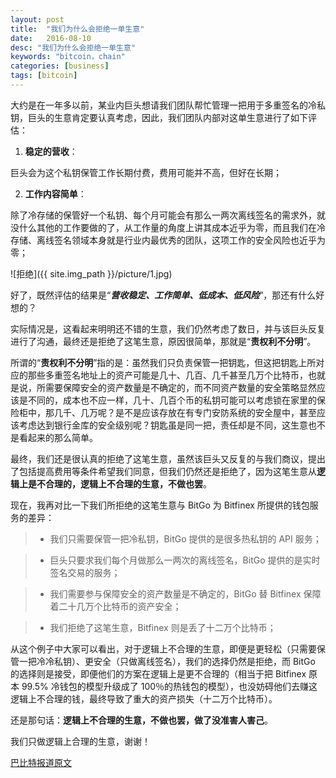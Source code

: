 ```yaml
---
layout: post
title:  "我们为什么会拒绝一单生意"
date:   2016-08-10
desc: "我们为什么会拒绝一单生意"
keywords: "bitcoin，chain"
categories: [business]
tags: [bitcoin]
---
```


大约是在一年多以前，某业内巨头想请我们团队帮忙管理一把用于多重签名的冷私钥，巨头的生意肯定要认真考虑，因此，我们团队内部对这单生意进行了如下评估：

1. **稳定的营收**：

巨头会为这个私钥保管工作长期付费，费用可能并不高，但好在长期；

2. **工作内容简单**：

除了冷存储的保管好一个私钥、每个月可能会有那么一两次离线签名的需求外，就没什么其他的工作要做的了，从工作量的角度上讲其成本近乎为零，而且我们在冷存储、离线签名领域本身就是行业内最优秀的团队，这项工作的安全风险也近乎为零；

![拒绝]({{ site.img_path }}/picture/1.jpg)

好了，既然评估的结果是“***营收稳定、工作简单、低成本、低风险***”，那还有什么好想的？


实际情况是，这看起来明明还不错的生意，我们仍然考虑了数日，并与该巨头反复进行了沟通，最终还是拒绝了这笔生意，原因很简单，那就是“**责权利不分明**”。

所谓的“**责权利不分明**”指的是：虽然我们只负责保管一把钥匙，但这把钥匙上所对应的那些多重签名地址上的资产可能是几十、几百、几千甚至几万个比特币，也就是说，所需要保障安全的资产数量是不确定的，而不同资产数量的安全策略显然应该是不同的，成本也不应一样，几十、几百个币的私钥可能可以考虑锁在家里的保险柜中，那几千、几万呢？是不是应该存放在有专门安防系统的安全屋中，甚至应该考虑达到银行金库的安全级别呢？钥匙虽是同一把，责任却是不同，这生意也不是看起来的那么简单。

最终，我们还是很认真的拒绝了这笔生意，虽然该巨头又反复的与我们商议，提出了包括提高费用等条件希望我们同意，但我们仍然还是拒绝了，因为这笔生意从**逻辑上是不合理的，逻辑上不合理的生意，不做也罢**。

现在，我再对比一下我们所拒绝的这笔生意与 BitGo 为 Bitfinex 所提供的钱包服务的差异：

> * 我们只需要保管一把冷私钥，BitGo 提供的是很多热私钥的 API 服务；

> * 巨头只要求我们每个月做那么一两次的离线签名，BitGo 提供的是实时签名交易的服务；

> * 我们需要参与保障安全的资产数量是不确定的，BitGo 替 Bitfinex 保障着二十几万个比特币的资产安全；

> * 我们拒绝了这笔生意，Bitfinex 则是丢了十二万个比特币；

从这个例子中大家可以看出，对于逻辑上不合理的生意，即便是更轻松（只需要保管一把冷冷私钥）、更安全（只做离线签名），我们的选择仍然是拒绝，而 BitGo 的选择则是接受，即便他们的方案在逻辑上是更不合理的（相当于把 Bitfinex 原本 99.5% 冷钱包的模型升级成了 100％的热钱包的模型），也没妨碍他们去赚这逻辑上不合理的钱，最终导致了重大的资产损失（十二万个比特币）。

还是那句话：**逻辑上不合理的生意，不做也罢，做了没准害人害己**。

我们只做逻辑上合理的生意，谢谢！

[巴比特报道原文](http://www.8btc.com/why-we-refuse)
